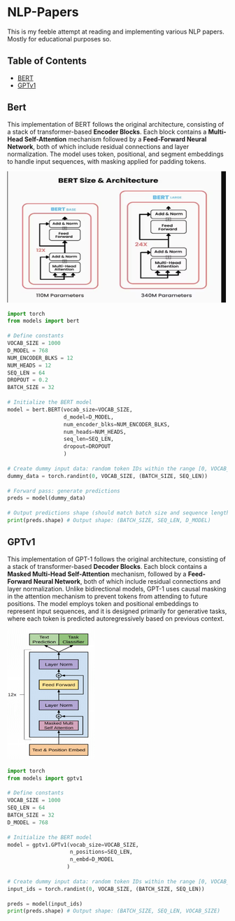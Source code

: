 # NLP-Papers
This is my feeble attempt at reading and implementing various NLP papers. Mostly for educational purposes so.

## Table of Contents
- [BERT](#bert)
- [GPTv1](#gptv1)

## Bert 

This implementation of BERT follows the original architecture, consisting of a stack of transformer-based **Encoder Blocks**. Each block contains a **Multi-Head Self-Attention** mechanism followed by a **Feed-Forward Neural Network**, both of which include residual connections and layer normalization. The model uses token, positional, and segment embeddings to handle input sequences, with masking applied for padding tokens.


<img src="images/bert.png" alt="BERT Architecture" width="500" height="300">


```python
import torch
from models import bert 

# Define constants
VOCAB_SIZE = 1000
D_MODEL = 768
NUM_ENCODER_BLKS = 12
NUM_HEADS = 12
SEQ_LEN = 64
DROPOUT = 0.2
BATCH_SIZE = 32 

# Initialize the BERT model
model = bert.BERT(vocab_size=VOCAB_SIZE,
                  d_model=D_MODEL,
                  num_encoder_blks=NUM_ENCODER_BLKS,
                  num_heads=NUM_HEADS,
                  seq_len=SEQ_LEN,
                  dropout=DROPOUT
                  )

# Create dummy input data: random token IDs within the range [0, VOCAB_SIZE-1]
dummy_data = torch.randint(0, VOCAB_SIZE, (BATCH_SIZE, SEQ_LEN))

# Forward pass: generate predictions
preds = model(dummy_data)

# Output predictions shape (should match batch size and sequence length)
print(preds.shape) # Output shape: (BATCH_SIZE, SEQ_LEN, D_MODEL)

```

## GPTv1
This implementation of GPT-1 follows the original architecture, consisting of a stack of transformer-based **Decoder Blocks**. Each block contains a **Masked Multi-Head Self-Attention** mechanism, followed by a **Feed-Forward Neural Network**, both of which include residual connections and layer normalization. Unlike bidirectional models, GPT-1 uses causal masking in the attention mechanism to prevent tokens from attending to future positions. The model employs token and positional embeddings to represent input sequences, and it is designed primarily for generative tasks, where each token is predicted autoregressively based on previous context.

<img src="images/gptv1.ppm" alt="GPTv1 Architecture" width="200" height="300">

```python
import torch
from models import gptv1 

# Define constants
VOCAB_SIZE = 1000
SEQ_LEN = 64
BATCH_SIZE = 32 
D_MODEL = 768

# Initialize the BERT model
model = gptv1.GPTv1(vocab_size=VOCAB_SIZE,
                    n_positions=SEQ_LEN,
                    n_embd=D_MODEL
                   )

# Create dummy input data: random token IDs within the range [0, VOCAB_SIZE-1]
input_ids = torch.randint(0, VOCAB_SIZE, (BATCH_SIZE, SEQ_LEN))

preds = model(input_ids)
print(preds.shape) # Output shape: (BATCH_SIZE, SEQ_LEN, VOCAB_SIZE)
```